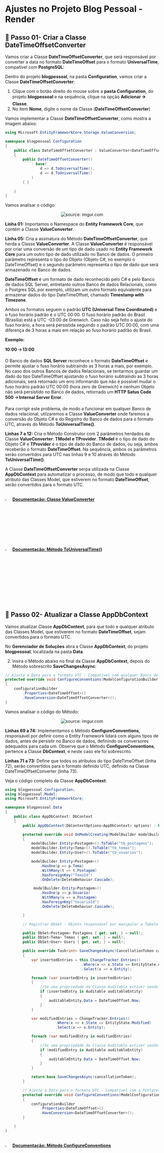 <h1>Ajustes no Projeto Blog Pessoal - Render</h1>



<h2>👣 Passo 01- Criar a Classe DateTimeOffsetConverter</h2>



Vamos criar a Classe **DateTimeOffsetConverter**, que será responsável por converter a data no formato **DateTimeOffset** para o formato **UniversalTime**, compatível com **PostgreSQL**:

Dentro do projeto **blogpessoal**, na pasta **Configuration**, vamos criar a Classe **DateTimeOffsetConverter**:

1. Clique com o botão direito do mouse sobre a **pasta Configuration**, do projeto **blogpessoal** e na sequência, clique na opção **Adicionar 🡪 Classe**.
2. No item **Nome**, digite o nome da Classe (**DateTimeOffsetConverter**)

Vamos implementar a Classe **DateTimeOffsetConverter**, como mostra a imagem abaixo:

```c#
using Microsoft.EntityFrameworkCore.Storage.ValueConversion;

namespace blogpessoal.Configuration
{
    public class DateTimeOffsetConverter : ValueConverter<DateTimeOffset, DateTimeOffset>
    {
        public DateTimeOffsetConverter()
            : base(
                d => d.ToUniversalTime(),
                d => d.ToUniversalTime()
            )
        { }
   
    }
}
```

Vamos analisar o código:

<div align="center"><img src="https://i.imgur.com/seDX9DK.png" title="source: imgur.com" /></div>

**Linha 01:** Importamos o Namespace do **Entity Framework Core**, que contém a Classe **ValueConverter**.

**Linha 05:** Cria a assinatura do Método **DateTimeOffsetConverter**, que herda a Classe **ValueConverter**. A Classe **ValueConverter** é responsável por criar uma conversão de um tipo de dado usado no **Entity Framework Core** para um outro tipo de dado utilizado no Banco de dados. O primeiro parâmetro representa o tipo do Objeto (Objeto C#, no exemplo o DateTimeOffset) e o segundo parâmetro representa o tipo de dado que será armazenado no Banco de dados. 

**DateTimeOffset** é um formato de dado reconhecido pelo C# e pelo Banco de dados SQL Server, entretanto outros Banco de dados Relacionais, como o Postgres SQL por exemplo, utilizam um outro formato equivalente para armazenar dados do tipo DateTimeOffset, chamado **Timestamp with Timezone**. 

Ambos os formatos seguem o padrão **UTC (Universal Time Coordinated)** e o fuso horário padrão é o UTC 00:00. O fuso horário padrão do Brasil (Brasília) está a UTC -03:00 de Grenwich. Caso não seja feito o ajuste do fuso horário, a hora será persistida seguindo o padrão UTC 00:00, com uma diferença de 3 horas a mais em relação ao fuso horário padrão do Brasil.

**Exemplo:**

**10:00 🡢 13:00** 

O Banco de dados **SQL Server** reconhece o formato **DateTimeOffset** e permite ajustar o fuso horário subtraindo as 3 horas a mais, por exemplo. No caso dos outros Bancos de dados Relacionais, se tentarmos guardar um dado do tipo DateTimeOffset ajustando o fuso horário subtraindo as 3 horas adicionais, será retornado um erro informando que não é possível mudar o fuso horário padrão UTC 00:00 (hora zero de Grenwich) e nenhum Objeto não será persistido no Banco de dados, retornado um **HTTP Satus Code 500 🡢 Internal Server Error**. 

Para corrigir este problema, de modo a funcionar em qualquer Banco de dados relacional, utilzaremos a Classe **ValueConverter** onde faremos a conversão do Objeto C# e do Registro do Banco de dados para o formato UTC, através do Método **ToUniversalTime()**.

**Linhas 7 a 12:** Cria o Método Construtor com 2 parâmetros herdados da Classe **ValueConverter**: **TModel e TProvider**.  **TModel** é o tipo de dado do Objeto C# e **TProvider** é o tipo de dado do Banco de dados, ou seja, ambos receberão o formato **DateTimeOffset**. Na sequência, ambos os parâmetros serão convertidos para UTC nas linhas 9 e 10 através do Método **ToUniversalTime()**.

A Classe **DateTimeOffsetConverter** serpa utilizada na Classe **AppDbContext** para automatizar o processo, de modo que todo e qualquer atributo das Classes Model, que estiverem no formato **DateTimeOffset**, serão convertidos para o formato UTC.

<br />

<div align="left"><img src="https://i.imgur.com/wHTDfQ2.png" title="source: imgur.com" width="4%"/> <a href="https://learn.microsoft.com/pt-br/ef/core/modeling/value-conversions?tabs=data-annotations#bulk-configuring-a-value-converter" target="_blank"><b>Documentação: Classe ValueConverter</b></a></div>

<div align="left"><img src="https://i.imgur.com/wHTDfQ2.png" title="source: imgur.com" width="4%"/> <a href="https://learn.microsoft.com/pt-br/dotnet/api/system.datetime.touniversaltime?view=net-7.0" target="_blank"><b>Documentação: Método ToUniversalTime()</b></a></div>

<br />

<h2>👣 Passo 02- Atualizar a Classe AppDbContext</h2>



Vamos atualizar Classe **AppDbContext**, para que todo e qualquer atributo das Classes Model, que estiverem no formato **DateTimeOffset**, sejam convertidos para o formato UTC. 

No **Gerenciador de Soluções** abra a Classe **AppDbContext**, do projeto **blogpessoal**, localizada na pasta **Data**.

2. Insira o Método abaixo no final da Classe **AppDbContext**, depois do Método sobrescrito **SaveChangesAsync**:

```c#
// Ajusta a Data para o formato UTC - Compatível com qualquer Banco de dados Relacional
protected override void ConfigureConventions(ModelConfigurationBuilder configurationBuilder)
{
    configurationBuilder
        .Properties<DateTimeOffset>()
        .HaveConversion<DateTimeOffsetConverter>();
}
```

Vamos analisar o código do Método:

<div align="center"><img src="https://i.imgur.com/UFlDqfi.png" title="source: imgur.com" /></div>

**Linhas 69 a 74:** Implementamos o Método **ConfigureConventions**, responsável por definir como o Entity Framework lidará com alguns tipos de dados, antes de persistir no Banco de dados, definindo os conversores adequados para cada um. Observe que o Método **ConfigureConventions**, pertence a Classe **DbContext**, e neste caso ele foi sobrescrito. 

**Linhas 71 a 73:** Define que todos os atributos do tipo DateTimeOffset (linha 72), serão convertidos para o formato definido UTC, definido na Classe DateTimeOffsetConverter (linha 73).

Veja o código completo da Classe **AppDbContext**:

```c#
using blogpessoal.Configuration;
using blogpessoal.Model;
using Microsoft.EntityFrameworkCore;

namespace blogpessoal.Data
{
    public class AppDbContext: DbContext
    {
        public AppDbContext(DbContextOptions<AppDbContext> options) : base(options) { }

        protected override void OnModelCreating(ModelBuilder modelBuilder)
        {
            modelBuilder.Entity<Postagem>().ToTable("tb_postagens");
            modelBuilder.Entity<Tema>().ToTable("tb_temas");
            modelBuilder.Entity<User>().ToTable("tb_usuarios");

            modelBuilder.Entity<Postagem>()
                .HasOne(p => p.Tema)
                .WithMany(t => t.Postagem)
                .HasForeignKey("TemaId")
                .OnDelete(DeleteBehavior.Cascade);

             modelBuilder.Entity<Postagem>()
                .HasOne(p => p.Usuario)
                .WithMany(u => u.Postagem)
                .HasForeignKey("UsuarioId")
                .OnDelete(DeleteBehavior.Cascade);

        }

        // Registrar DbSet - Objeto responsável por manipular a Tabela

        public DbSet<Postagem> Postagens { get; set; } = null!;
        public DbSet<Tema> Temas { get; set; } = null!;
        public DbSet<User> Users { get; set; } = null!;

        public override Task<int> SaveChangesAsync(CancellationToken cancellationToken = default)
        {
            var insertedEntries = this.ChangeTracker.Entries()
                                   .Where(x => x.State == EntityState.Added)
                                   .Select(x => x.Entity);

            foreach (var insertedEntry in insertedEntries)
            {
                //Se uma propriedade da Classe Auditable estiver sendo criada. 
                if (insertedEntry is Auditable auditableEntity)
                {
                    auditableEntity.Data = DateTimeOffset.Now;
                }
            }

            var modifiedEntries = ChangeTracker.Entries()
                       .Where(x => x.State == EntityState.Modified)
                       .Select(x => x.Entity);

            foreach (var modifiedEntry in modifiedEntries)
            {
                //Se uma propriedade da Classe Auditable estiver sendo atualizada.  
                if (modifiedEntry is Auditable auditableEntity)
                {
                    auditableEntity.Data = DateTimeOffset.Now;
                }
            }

            return base.SaveChangesAsync(cancellationToken);
        }

        // Ajusta a Data para o formato UTC - Compatível com o Postgres
        protected override void ConfigureConventions(ModelConfigurationBuilder configurationBuilder)
        {
            configurationBuilder
                .Properties<DateTimeOffset>()
                .HaveConversion<DateTimeOffsetConverter>();
        }

    }
}
```

<br />

<div align="left"><img src="https://i.imgur.com/wHTDfQ2.png" title="source: imgur.com" width="4%"/> <a href="https://learn.microsoft.com/en-us/dotnet/api/microsoft.entityframeworkcore.dbcontext.configureconventions?view=efcore-7.0" target="_blank"><b>Documentação: Método ConfigureConventions</b></a></div>

<br />

<h2>👣 Passo 03- Atualizar a Classe PostagemService</h2>



Vamos atualizar a Classe **PostagemService**:

**Método GetAll()**

```c#
public async Task<IEnumerable<Postagem>> GetAll()
{
    return await _context.Postagens
        .AsNoTracking()
        .Include(p => p.Tema)
        .Include(p => p.Usuario)
        .ToListAsync();
}
```

Acrescente o Método **.AsNoTracking()** para não exibir os dados das postagens nas entidades **Tema** e **Usuario**, no Método GetAll(). 

**Método GetByTitulo(string titulo)**

```c#
public async Task<IEnumerable<Postagem>> GetByTitulo(string titulo)
{
    var Postagem = await _context.Postagens
        .AsNoTracking()
        .Include(p => p.Tema)
        .Include(p => p.Usuario)
        .Where(p => p.Titulo.ToUpper()
             .Contains(titulo.ToUpper())
        )
        .ToListAsync();
    
    return Postagem;
}
```

Acrescente o Método **.AsNoTracking()** para não exibir os dados das postagens nas entidades **Tema** e **Usuario**, no Método GetByTitulo(). 

Acrescente o Método **ToUpper()** no Atributo e na Variável para manter a consulta Case Insentive (Ignorar Maiúsculas e Minúsculas) . O PostgresSQL do Render não está no formato Case Insensitive. 

<br />

<h2>👣 Passo 04- Atualizar a Classe TemaService</h2>



Vamos atualizar a Classe **TemaService**:

**Método GetByDescricao(string descricao)**

```c#
public async Task<IEnumerable<Tema>> GetByDescricao(string descricao)
{
    var Tema = await _context.Temas
        .Include(t => t.Postagem)
        .Where(T => T.Descricao.ToUpper()
             .Contains(descricao.ToUpper())
        )
        .ToListAsync();
    
    return Tema;
}
```

Acrescente o Método **ToUpper()** no Atributo e na Variável para manter a consulta Case Insentive (Ignorar Maiúsculas e Minúsculas) . O PostgresSQL do Render não está no formato Case Insensitive. 

Ao final, atualize o repositório no Github e aguarde o deploy ser finalizado.

<br />

<h2>👣 Passo 05 - Configurar o Fuso Horário do Servidor</h2>



Vamos configurar o fuso horário do servidor, para que o horário de criação e atualização da postagem seja persistido corretamente:

1. Na barra de menu lateral do WebService, clique na opção **Environment**:

<div align="center"><img src="https://i.imgur.com/WroFgOo.png" title="source: imgur.com" /></div>

2. Na sequência clique no botão **Add Environment Variable**:

<div align="center"><img src="https://i.imgur.com/OTgpqQg.png" title="source: imgur.com" /></div>

3. Na tela **Environment Variables**, crie uma variável chamada **TZ** e insira o valor **America/Sao_Paulo**, como mostra a imagem abaixo:

<div align="center"><img src="https://i.imgur.com/RBPZKtM.png" title="source: imgur.com" /></div>

4. Clique no botão **Save Changes** para concluir a configuração. 
5. O Deploy da aplicação será refeito. Aguarde a conclusão e inicie os testes da aplicação no próximo passo.

<br />

